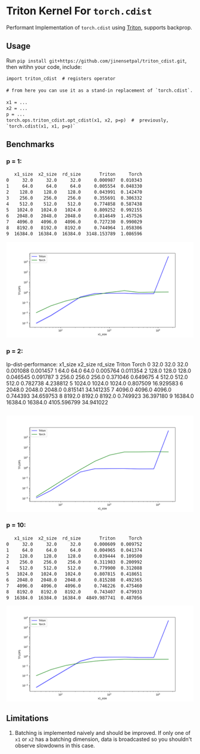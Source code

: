 # Triton Kernel For `torch.cdist`

Performant Implementation of `torch.cdist` using [Triton](https://triton-lang.org/), supports backprop.

## Usage

Run `pip install git+https://github.com/jinensetpal/triton_cdist.git`, then witihn your code, include:
```python3
import triton_cdist  # registers operator

# from here you can use it as a stand-in replacement of `torch.cdist`.

x1 = ...
x2 = ...
p = ...
torch.ops.triton_cdist.opt_cdist(x1, x2, p=p)  #  previously, `torch.cdist(x1, x1, p=p)`
```

## Benchmarks

### p = 1:
```
   x1_size  x2_size  rd_size       Triton     Torch
0     32.0     32.0     32.0     0.000987  0.010343
1     64.0     64.0     64.0     0.005554  0.048330
2    128.0    128.0    128.0     0.043991  0.142470
3    256.0    256.0    256.0     0.355691  0.306332
4    512.0    512.0    512.0     0.774858  0.587438
5   1024.0   1024.0   1024.0     0.809252  0.992155
6   2048.0   2048.0   2048.0     0.814649  1.457526
7   4096.0   4096.0   4096.0     0.727230  0.990029
8   8192.0   8192.0   8192.0     0.744964  1.058306
9  16384.0  16384.0  16384.0  3148.153789  1.086596
```

![benchmark plot with p=1](.github/benchmark_p1.png)

### p = 2:
lp-dist-performance:
   x1_size  x2_size  rd_size       Triton      Torch
0     32.0     32.0     32.0     0.001088   0.001457
1     64.0     64.0     64.0     0.005764   0.011354
2    128.0    128.0    128.0     0.046545   0.091787
3    256.0    256.0    256.0     0.371046   0.649675
4    512.0    512.0    512.0     0.782738   4.238812
5   1024.0   1024.0   1024.0     0.807509  16.929583
6   2048.0   2048.0   2048.0     0.815141  34.141235
7   4096.0   4096.0   4096.0     0.744393  34.659753
8   8192.0   8192.0   8192.0     0.749923  36.397180
9  16384.0  16384.0  16384.0  4105.596799  34.941022
```

```

![benchmark plot with p=2](.github/benchmark_p2.png)

### p = 10:
```
   x1_size  x2_size  rd_size       Triton     Torch
0     32.0     32.0     32.0     0.000609  0.009752
1     64.0     64.0     64.0     0.004965  0.041374
2    128.0    128.0    128.0     0.039444  0.109500
3    256.0    256.0    256.0     0.311983  0.200992
4    512.0    512.0    512.0     0.779900  0.312088
5   1024.0   1024.0   1024.0     0.807815  0.418651
6   2048.0   2048.0   2048.0     0.815288  0.492365
7   4096.0   4096.0   4096.0     0.746226  0.475460
8   8192.0   8192.0   8192.0     0.743407  0.479933
9  16384.0  16384.0  16384.0  4849.987741  0.487056
```

![benchmark plot with p=10](.github/benchmark_p10.png)

## Limitations

1. Batching is implemented naively and should be improved. If only one of `x1` or `x2` has a batching dimension, data is broadcasted so you shouldn't observe slowdowns in this case.
